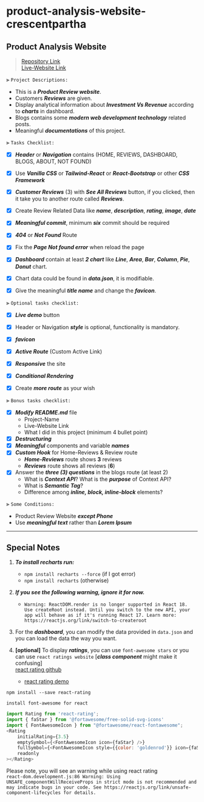 # product-analysis-website-crescentpartha

## Product Analysis Website

> [Repository Link](https://github.com/programming-hero-web-course-4/product-analysis-website-crescentpartha "Product Analysis Website - Assignment 09 | Client-Side Code") <br> [Live-Website Link](https://product-analysis-website-crescentpartha.netlify.app/ "Product Analysis Website - Assignment 09 | Live-Website")


⫸ `Project Descriptions:`
- This is a ___Product Review website___.
- Customers ___Reviews___ are given.
- Display analytical information about ___Investment Vs Revenue___ according to ___charts___ in dashboard.
- Blogs contains some ___modern web development technology___ related posts.
- Meaningful ___documentations___ of this project.


⫸ `Tasks Checklist:`
- [x] ___Header___ or ___Navigation___ contains (HOME, REVIEWS, DASHBOARD, BLOGS, ABOUT, NOT FOUND)
- [x] Use ___Vanilla CSS___ or ___Tailwind-React___ or ___React-Bootstrap___ or other ___CSS Framework___
- [x] ___Customer Reviews___ (3) with ___See All Reviews___ button, if you clicked, then it take you to another route called ___Reviews___.
- [x] Create Review Related Data like ___name___, ___description___, ___rating___, ___image___, ___date___
- [x] ___Meaningful commit___, minimum ___six___ commit should be required
- [x] ___404___ or ___Not Found___ Route
- [x] Fix the ___Page Not found error___ when reload the page
- [x] ___Dashboard___ contain at least ___2 chart___ like ___Line___, ___Area___, ___Bar___, ___Column___, ___Pie___, ___Donut___ chart.
- [x] Chart data could be found in ___data.json___, it is modifiable.
- [x] Give the meaningful ___title name___ and change the ___favicon___.


⫸ `Optional tasks checklist:`
- [x] ___Live demo___ button 
- [x] Header or Navigation ___style___ is optional, functionality is mandatory.
- [x] ___favicon___
- [x] ___Active Route___ (Custom Active Link)
- [x] ___Responsive___ the site
- [x] ___Conditional Rendering___
- [x] Create ___more route___ as your wish


⫸ `Bonus tasks checklist:`
- [x] ___Modify README.md___ file 
  - Project-Name
  - Live-Website Link
  - What I did in this project (minimum 4 bullet point)
- [x] ___Destructuring___
- [x] ___Meaningful___ components and variable ___names___
- [x] ___Custom Hook___ for Home-Reviews & Review route
  - ___Home-Reviews___ route shows __3__ reviews
  - ___Reviews___ route shows all reviews (__6__)
- [x] Answer the ___three (3) questions___ in the blogs route (at least 2)
  - What is ___Context API___? What is the ___purpose___ of Context API?
  - What is ___Semantic Tag___?
  - Difference among ___inline, block, inline-block___ elements?


⫸ `Some Conditions:`
- Product Review Website ___except Phone___
- Use ___meaningful text___ rather than ___Lorem Ipsum___


---

## Special Notes

1. ___To install recharts run:___

   - `npm install recharts --force` (if I got error)
   - `npm install recharts` (otherwise)

2. ___If you see the following warning, ignore it for now.___

   - `Warning: ReactDOM.render is no longer supported in React 18. Use createRoot instead. Until you switch to the new API, your app will behave as if it's running React 17. Learn more: https://reactjs.org/link/switch-to-createroot`

3. For the ___dashboard___, you can modify the data provided in `data.json` and you can load the data the way you want. 

4. __[optional]__ To display ___ratings___, you can use `font-awesome stars` or you can use `react ratings website` [___class component___ might make it confusing] <br> [react rating github](https://github.com/dreyescat/react-rating)
   - [react rating demo](https://dreyescat.github.io/react-rating/)

``` Terminal
npm install --save react-rating
```

``` Terminal
install font-awesome for react
```

``` JavaScript
import Rating from 'react-rating';
import { faStar } from '@fortawesome/free-solid-svg-icons'
import { FontAwesomeIcon } from "@fortawesome/react-fontawesome";
<Rating
    initialRating={3.5}
    emptySymbol={<FontAwesomeIcon icon={faStar} />}
    fullSymbol={<FontAwesomeIcon style={{color: 'goldenrod'}} icon={faStar} />}
    readonly
></Rating>
```

Please note, you will see an warning while using react rating <br> 
`react-dom.development.js:86 Warning: Using UNSAFE_componentWillReceiveProps in strict mode is not recommended and may indicate bugs in your code. See https://reactjs.org/link/unsafe-component-lifecycles for details.`

